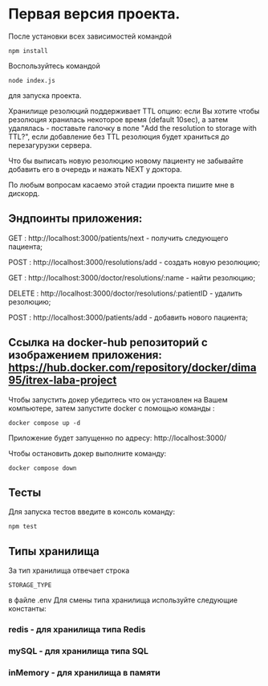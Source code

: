 # Первая версия проекта. 
После установки всех зависимостей командой 
``` 
npm install
```
Воспользуйтесь командой
```
node index.js
```
для запуска проекта.

Хранилище резолюций поддерживает TTL опцию: если Вы хотите чтобы резолюция хранилась некоторое время (default 10sec),
а затем удалялась - поставьте галочку в поле "Add the resolution to storage with TTL?", если добавление без TTL резолюция 
будет храниться до перезагурузки сервера.

Что бы выписать новую резолюцию новому пациенту не забывайте добавить его в очередь и нажать NEXT у доктора.

По любым вопросам касаемо этой стадии проекта пишите мне в дискорд.

## Эндпоинты приложения:

GET : http://localhost:3000/patients/next - получить следующего пациента;

POST : http://localhost:3000/resolutions/add - создать новую резолюцию;

GET : http://localhost:3000/doctor/resolutions/:name - найти резолюцию;

DELETE : http://localhost:3000/doctor/resolutions/:patientID - удалить резолюцию;

POST : http://localhost:3000/patients/add - добавить нового пациента;


## Ссылка на docker-hub репозиторий с изображением приложения: https://hub.docker.com/repository/docker/dima95/itrex-laba-project

Чтобы запустить докер убедитесь что он установлен на Вашем компьютере, затем запустите docker 
с помощью команды :
```
docker compose up -d
```
Приложение будет запущенно по адресу: http://localhost:3000/

Чтобы остановить докер выполните команду:
```
docker compose down
```

## Тесты

Для запуска тестов введите в консоль команду:
```
npm test
```

## Типы хранилища

За тип хранилища отвечает строка 
```
STORAGE_TYPE
```
в файле .env 
Для смены типа хранилища используйте следующие константы:
### redis - для хранилища типа Redis
### mySQL - для хранилища типа SQL
### inMemory - для хранилища в памяти
   